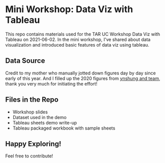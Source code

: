 # Mini Workshop: Data Viz with Tableau
This repo contains materials used for the TAR UC Workshop Data Viz with Tableau on 2021-06-02.
In the mini workshop, I've shared about data visualization and introduced basic features of data viz using tableau.

## Data Source
Credit to my mother who manually jotted down figures day by day since early of this year. And I filled up the 2020 figures from [ynshung and team](https://github.com/ynshung/covid-19-malaysia), thank you very much for initiating the effort!

## Files in the Repo
- Workshop slides
- Dataset used in the demo
- Tableau sheets demo write-up
- Tableau packaged workbook with sample sheets

## Happy Exploring!
Feel free to contribute!
